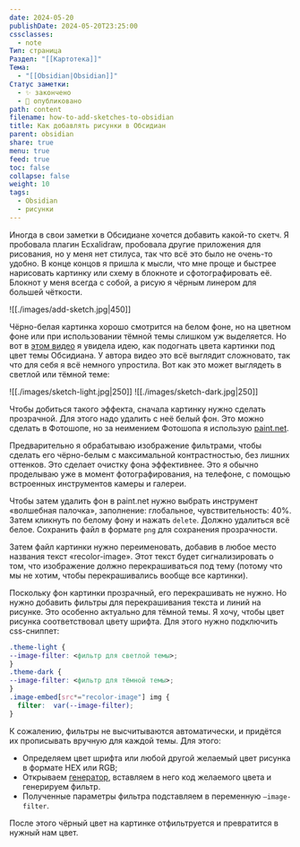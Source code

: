 ```yaml
---
date: 2024-05-20
publishDate: 2024-05-20T23:25:00
cssclasses:
  - note
Тип: страница
Раздел: "[[Картотека]]"
Тема:
  - "[[Obsidian|Obsidian]]"
Статус заметки:
  - ✨ закончено
  - 📢 опубликовано
path: content
filename: how-to-add-sketches-to-obsidian
title: Как добавлять рисунки в Обсидиан
parent: obsidian
share: true
menu: true
feed: true
toc: false
collapse: false
weight: 10
tags:
  - Obsidian
  - рисунки
---
```


Иногда в свои заметки в Обсидиане хочется добавить какой-то скетч. Я пробовала плагин Ecxalidraw, пробовала другие приложения для рисования, но у меня нет стилуса, так что всё это было не очень-то удобно. В конце концов я пришла к мысли, что мне проще и быстрее нарисовать картинку или схему в блокноте и сфотографировать её. Блокнот у меня всегда с собой, а рисую я чёрным линером для большей чёткости.

![[./images/add-sketch.jpg|450]]

Чёрно-белая картинка хорошо смотрится на белом фоне, но на цветном фоне или при использовании тёмной темы слишком уж выделяется. Но вот в [этом видео](https://youtu.be/9T9VL8_i1Tg) я увидела идею, как подогнать цвета картинки под цвет темы Обсидиана. У автора видео это всё выглядит сложновато, так что для себя я всё немного упростила. Вот как это может выглядеть в светлой или тёмной теме:

![[./images/sketch-light.jpg|250]] ![[./images/sketch-dark.jpg|250]]

Чтобы добиться такого эффекта, сначала картинку нужно сделать прозрачной. Для этого надо удалить с неё белый фон. Это можно сделать в Фотошопе, но за неимением Фотошопа я использую [paint.net](https://www.getpaint.net). 

Предварительно я обрабатываю изображение фильтрами, чтобы сделать его чёрно-белым с максимальной контрастностью, без лишних оттенков. Это сделает очистку фона эффективнее. Это я обычно проделываю уже в момент фотографирования, на телефоне, с помощью встроенных инструментов камеры и галереи.

Чтобы затем удалить фон в paint.net нужно выбрать инструмент «волшебная палочка», заполнение: глобальное, чувствительность: 40%. Затем кликнуть по белому фону и нажать `delete`. Должно удалиться всё белое. Сохранить файл в формате `png` для сохранения прозрачности.

Затем файл картинки нужно переименовать, добавив в любое место названия текст «recolor-image». Этот текст будет сигнализировать о том, что изображение должно перекрашиваться под тему (потому что мы не хотим, чтобы перекрашивались вообще все картинки).

Поскольку фон картинки прозрачный, его перекрашивать не нужно. Но нужно добавить фильтры для перекрашивания текста и линий на рисунке. Это особенно актуально для тёмной темы. Я хочу, чтобы цвет рисунка соответствовал цвету шрифта. Для этого нужно подключить css-сниппет:

```css
.theme-light {
--image-filter: <фильтр для светлой темы>;
}
.theme-dark {
--image-filter: <фильтр для тёмной темы>;
}
.image-embed[src*="recolor-image"] img {
  filter:  var(--image-filter);
}
```

К сожалению, фильтры не высчитываются автоматически, и придётся их прописывать вручную для каждой темы. Для этого:
- Определяем цвет шрифта или любой другой желаемый цвет рисунка в формате HEX или RGB;
- Открываем [генератор](https://angel-rs.github.io/css-color-filter-generator/), вставляем в него код желаемого цвета и генерируем фильтр. 
- Полученные параметры фильтра подставляем в переменную `—image-filter`.

После этого чёрный цвет на картинке отфильтруется и превратится в нужный нам цвет.

